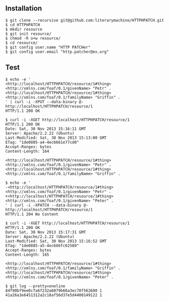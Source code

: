Installation
------------

    $ git clone --recursive git@github.com:literarymachine/HTTPHPATCH.git
    $ cd HTTPHPATCH
    $ mkdir resource
    $ git init resource/
    $ chmod -R o+w resource/
    $ cd resource/
    $ git config user.name "HTTP PATCHer"
    $ git config user.email "http.patcher@ex.org"

Test
----

    $ echo -e '
    <http://localhost/HTTPHPATCH/resource/1#thing> <http://xmlns.com/foaf/0.1/givenName> "Petr" .
    <http://localhost/HTTPHPATCH/resource/1#thing> <http://xmlns.com/foaf/0.1/familyName> "Griffin" .
    ' | curl -i -XPUT --data-binary @- http://localhost/HTTPHPATCH/resource/1
    HTTP/1.1 200 OK

    $ curl -i -XGET http://localhost/HTTPHPATCH/resource/1
    HTTP/1.1 200 OK
    Date: Sat, 30 Nov 2013 15:16:11 GMT
    Server: Apache/2.2.22 (Ubuntu)
    Last-Modified: Sat, 30 Nov 2013 15:13:00 GMT
    ETag: "1de0885-a4-4ec6661e77cd0"
    Accept-Ranges: bytes
    Content-Length: 164

    <http://localhost/HTTPHPATCH/resource/1#thing> <http://xmlns.com/foaf/0.1/givenName> "Petr" .
    <http://localhost/HTTPHPATCH/resource/1#thing> <http://xmlns.com/foaf/0.1/familyName> "Griffin" .

    $ echo -e '
    -<http://localhost/HTTPHPATCH/resource/1#thing> <http://xmlns.com/foaf/0.1/givenName> "Petr" .
    +<http://localhost/HTTPHPATCH/resource/1#thing> <http://xmlns.com/foaf/0.1/givenName> "Peter" .
    ' | curl -i -XPATCH --data-binary @- http://localhost/HTTPHPATCH/resource/1
    HTTP/1.1 204 No Content

    $ curl -i -XGET http://localhost/HTTPHPATCH/resource/1
    HTTP/1.1 200 OK
    Date: Sat, 30 Nov 2013 15:17:31 GMT
    Server: Apache/2.2.22 (Ubuntu)
    Last-Modified: Sat, 30 Nov 2013 15:16:52 GMT
    ETag: "1de0885-a5-4ec666fc62589"
    Accept-Ranges: bytes
    Content-Length: 165

    <http://localhost/HTTPHPATCH/resource/1#thing> <http://xmlns.com/foaf/0.1/familyName> "Griffin" .
    <http://localhost/HTTPHPATCH/resource/1#thing> <http://xmlns.com/foaf/0.1/givenName> "Peter" .

    $ git log --pretty=oneline
    84f90bf9ee0cfa6f232a6079b66a3ec78f562680 1
    41a26a3e6451312a2c18af56d37e5d4400149122 1
